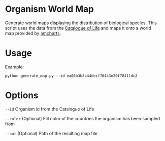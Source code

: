 # Organism World Map

Generate world maps displaying the distribution of biological species. This script uses the data from the
[Catalogue of Life](http://www.catalogueoflife.org) and maps it onto a world map provided by [amcharts](https://www.amcharts.com/svg-maps/).


Usage
=====

Example:
````shell
python generate_map.py --id ea00b3b8c44dbcf76443e20f78411dc2
````

Options
=======

`--id` Organism id from the Catalogue of Life

`--color` (Optional) Fill color of the countries the organism has been sampled from
  
`--out` (Optional) Path of the resulting map file
    
